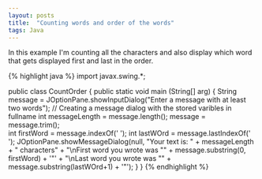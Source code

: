 ```yaml
---
layout: posts
title:  "Counting words and order of the words"
tags: Java
---
```

In this example I'm counting all the characters and also display which word that gets displayed first and last in the order.

{% highlight java %}
import javax.swing.*;

public class CountOrder {
	public static void main (String[] arg) {
		String message =	JOptionPane.showInputDialog("Enter a message with at least two words"); // Creating a message dialog with the stored varibles in fullname
		int messageLength = message.length();
		message = message.trim();	
		int firstWord = message.indexOf(' ');
		int lastWOrd = message.lastIndexOf(' ');
		JOptionPane.showMessageDialog(null, 
				"Your text is: " + messageLength + " characters" +
				"\nFirst word you wrote was \"" + message.substring(0, firstWord) + '"' +
				"\nLast word you wrote was \"" + message.substring(lastWOrd+1) + '"');
	}
}
{% endhighlight %}
